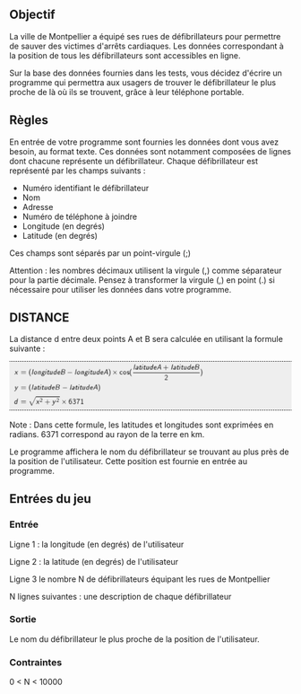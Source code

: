 
## Objectif

La ville de Montpellier a équipé ses rues de défibrillateurs pour permettre de sauver des victimes d'arrêts cardiaques. Les données correspondant à la position de tous les défibrillateurs sont accessibles en ligne.

Sur la base des données fournies dans les tests, vous décidez d'écrire un programme qui permettra aux usagers de trouver le défibrillateur le plus proche de là où ils se trouvent, grâce à leur téléphone portable.

## Règles

En entrée de votre programme sont fournies les données dont vous avez besoin, au format texte. Ces données sont notamment composées de lignes dont chacune représente un défibrillateur. Chaque défibrillateur est représenté par les champs suivants :

* Numéro identifiant le défibrillateur
* Nom
* Adresse
* Numéro de téléphone à joindre
* Longitude (en degrés)
* Latitude (en degrés)

Ces champs sont séparés par un point-virgule (;)

Attention : les nombres décimaux utilisent la virgule (,) comme séparateur pour la partie décimale. Pensez à transformer la virgule (,) en point (.) si nécessaire pour utiliser les données dans votre programme.
 
## DISTANCE

​La distance d entre deux points A et B sera calculée en utilisant la formule suivante :

![Screenshot](./img/screenshot.png)

Note : Dans cette formule, les latitudes et longitu​des sont exprimées en radians. 6371 correspond au rayon de la terre en km.

Le programme affichera le nom du défibrillateur se trouvant au plus près de la position de l'utilisateur. Cette position est fournie en entrée au programme.

## Entrées du jeu

### Entrée

Ligne 1 : la longitude (en degrés) de l'utilisateur

Ligne 2 : la latitude (en degrés) de l'utilisateur

Ligne 3 le nombre N de défibrillateurs équipant les rues de Montpellier

N lignes suivantes : une description de chaque défibrillateur

### Sortie

Le nom du défibrillateur le plus proche de la position de l'utilisateur.

### Contraintes

0 < N < 10000
